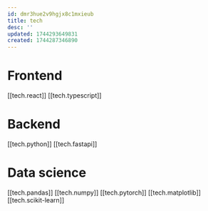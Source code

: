 ```yaml
---
id: dmr3hue2v9hgjx8c1mxieub
title: tech
desc: ''
updated: 1744293649831
created: 1744287346890
---
```



# Frontend
[[tech.react]]
[[tech.typescript]]

# Backend
[[tech.python]]
[[tech.fastapi]]

# Data science
[[tech.pandas]]
[[tech.numpy]]
[[tech.pytorch]]
[[tech.matplotlib]]
[[tech.scikit-learn]]